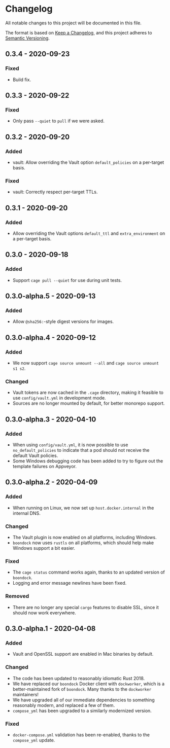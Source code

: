 # Changelog

All notable changes to this project will be documented in this file.

The format is based on [Keep a Changelog](https://keepachangelog.com/en/1.0.0/), and this project adheres to [Semantic Versioning](https://semver.org/spec/v2.0.0.html).

## 0.3.4 - 2020-09-23

### Fixed

- Build fix.

## 0.3.3 - 2020-09-22

### Fixed

- Only pass `--quiet` to `pull` if we were asked.

## 0.3.2 - 2020-09-20

### Added

- vault: Allow overriding the Vault option `default_policies` on a per-target basis.

### Fixed

- vault: Correctly respect per-target TTLs.

## 0.3.1 - 2020-09-20

### Added

- Allow overriding the Vault options `default_ttl` and `extra_environment` on a per-target basis.

## 0.3.0 - 2020-09-18

### Added

- Support `cage pull --quiet` for use during unit tests.

## 0.3.0-alpha.5 - 2020-09-13

### Added

- Allow `@sha256:`-style digest versions for images.

## 0.3.0-alpha.4 - 2020-09-12

### Added

- We now support `cage source unmount --all` and `cage source unmount s1 s2`.

### Changed

- Vault tokens are now cached in the `.cage` directory, making it feasible to use `config/vault.yml` in development mode.
- Sources are no longer mounted by default, for better monorepo support.

## 0.3.0-alpha.3 - 2020-04-10

### Added

- When using `config/vault.yml`, it is now possible to use `no_default_policies` to indicate that a pod should not receive the default Vault policies.
- Some Windows debugging code has been added to try to figure out the template failures on Appveyor.

## 0.3.0-alpha.2 - 2020-04-09

### Added

- When running on Linux, we now set up `host.docker.internal` in the internal DNS.

### Changed

- The Vault plugin is now enabled on all platforms, including Windows.
- `boondock` now uses `rustls` on all platforms, which should help make Windows support a bit easier.

### Fixed

- The `cage status` command works again, thanks to an updated version of `boondock`.
- Logging and error message newlines have been fixed.

### Removed

- There are no longer any special `cargo` features to disable SSL, since it should now work everywhere.

## 0.3.0-alpha.1 - 2020-04-08

### Added

- Vault and OpenSSL support are enabled in Mac binaries by default.

### Changed

- The code has been updated to reasonably idiomatic Rust 2018.
- We have replaced our `boondock` Docker client with `dockworker`, which is a better-maintained fork of `boondock`. Many thanks to the `dockworker` maintainers!
- We have upgraded all of our immediate dependencies to something reasonably modern, and replaced a few of them.
- `compose_yml` has been upgraded to a similarly modernized version.

### Fixed

- `docker-compose.yml` validation has been re-enabled, thanks to the `compose_yml` update.
